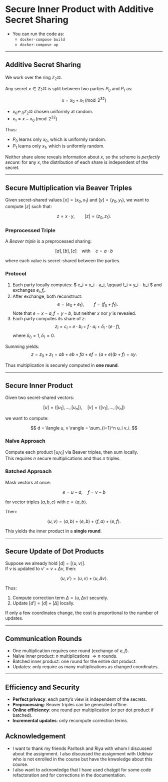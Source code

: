 # Secure Inner Product with Additive Secret Sharing

- You can run the code as:
  - `docker-compose build`
  - `docker-compose up`

---

## Additive Secret Sharing

We work over the ring $\mathbb{Z}_{2^{32}}$.

Any secret $x \in \mathbb{Z}_{2^{32}}$ is split between two parties $P_0$ and $P_1$ as:

$$
x = x_0 + x_1 \pmod{2^{32}}
$$

- $x_0 \gets_R \mathbb{Z}_{2^{32}}$ chosen uniformly at random.
- $x_1 = x - x_0 \pmod{2^{32}}$

Thus:

- $P_0$ learns only $x_0$, which is uniformly random.
- $P_1$ learns only $x_1$, which is uniformly random.

Neither share alone reveals information about $x$, so the scheme is *perfectly secure*: for any $x$, the distribution of each share is independent of the secret.


---


## Secure Multiplication via Beaver Triples
Given secret-shared values $[x] = (x_0, x_1)$ and $[y] = (y_0, y_1)$, we want to compute $[z]$ such that:

$$
z = x \cdot y, \qquad [z] = (z_0, z_1).
$$

### Preprocessed Triple
A *Beaver triple* is a preprocessed sharing:

$$
[a], [b], [c] \quad \text{with} \quad c = a \cdot b
$$

where each value is secret-shared between the parties.

### Protocol
1. Each party locally computes:
   $
   e_i = x_i - a_i, \qquad f_i = y_i - b_i
   $
   and exchanges $e_i, f_i$.
2. After exchange, both reconstruct:
   $$
   e = (e_0 + e_1), \qquad f = (f_0 + f_1).
   $$
   Note that $e = x - a, f = y - b$, but neither $x$ nor $y$ is revealed.
3. Each party computes its share of $z$:
   $$
   z_i = c_i + e \cdot b_i + f \cdot a_i + \delta_i \cdot (e \cdot f),
   $$
   where $\delta_0 = 1, \delta_1 = 0$.

Summing yields:
$$
z = z_0 + z_1 = ab + e b + f a + e f = (a+e)(b+f) = xy.
$$

Thus multiplication is securely computed in **one round**.

---

## Secure Inner Product
Given two secret-shared vectors:

$$
[u] = ([u_1], \ldots, [u_n]), \quad [v] = ([v_1], \ldots, [v_n])
$$

we want to compute:

$$
d = \langle u, v \rangle = \sum_{i=1}^n u_i v_i.
$$

### Naïve Approach
Compute each product $[u_i v_i]$ via Beaver triples, then sum locally.  
This requires $n$ secure multiplications and thus $n$ triples.

### Batched Approach
Mask vectors at once:

$$
e = u - a, \quad f = v - b
$$

for vector triples $(a, b, c)$ with $c = \langle a, b \rangle$.  

Then:

$$
\langle u, v \rangle = \langle a, b \rangle + \langle e, b \rangle + \langle f, a \rangle + \langle e, f \rangle.
$$

This yields the inner product in a **single round**.

---

## Secure Update of Dot Products
Suppose we already hold $[d] = [\langle u, v \rangle]$.  
If $v$ is updated to $v' = v + \Delta v$, then:

$$
\langle u, v' \rangle = \langle u, v \rangle + \langle u, \Delta v \rangle.
$$

Thus:
1. Compute correction term $\Delta = \langle u, \Delta v \rangle$ securely.  
2. Update $[d'] = [d] + [\Delta]$ locally.  

If only a few coordinates change, the cost is proportional to the number of updates.

---

## Communication Rounds
- One multiplication requires one round (exchange of $e,f$).  
- Naïve inner product: $n$ multiplications $\Rightarrow n$ rounds.  
- Batched inner product: one round for the entire dot product.  
- Updates: only require as many multiplications as changed coordinates.  

---

## Efficiency and Security
- **Perfect privacy**: each party’s view is independent of the secrets.  
- **Preprocessing**: Beaver triples can be generated offline.  
- **Online efficiency**: one round per multiplication (or per dot product if batched).  
- **Incremental updates**: only recompute correction terms.  



## Acknowledgement
- I want to thank my friends Paritosh and Riya with whom I discussed about the assignment. I also discussed the assignment with Udbhav who is not enrolled in the course but have the knwoledge about this course.
- I also want to acknowledge that I have used chatgpt for some code refactoration and for corrections in the documentation.
